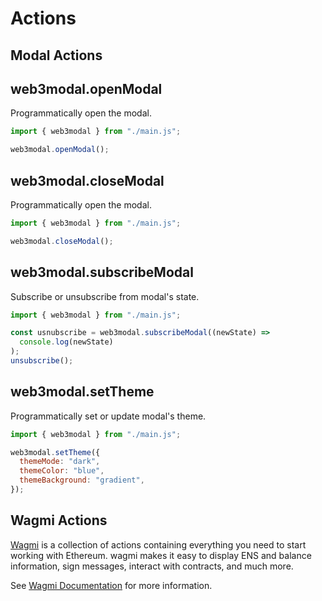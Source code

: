 # Actions

## Modal Actions

## web3modal.openModal

Programmatically open the modal.

```js
import { web3modal } from "./main.js";

web3modal.openModal();
```

## web3modal.closeModal

Programmatically open the modal.

```js
import { web3modal } from "./main.js";

web3modal.closeModal();
```

## web3modal.subscribeModal

Subscribe or unsubscribe from modal's state.

```js
import { web3modal } from "./main.js";

const usnubscribe = web3modal.subscribeModal((newState) =>
  console.log(newState)
);
unsubscribe();
```

## web3modal.setTheme

Programmatically set or update modal's theme.

```js
import { web3modal } from "./main.js";

web3modal.setTheme({
  themeMode: "dark",
  themeColor: "blue",
  themeBackground: "gradient",
});
```

## Wagmi Actions

[Wagmi](https://wagmi.sh/core/getting-started) is a collection of actions containing everything you need to start working with Ethereum. wagmi makes it easy to display ENS and balance information, sign messages, interact with contracts, and much more.

See [Wagmi Documentation](https://wagmi.sh/core/getting-started) for more information.
